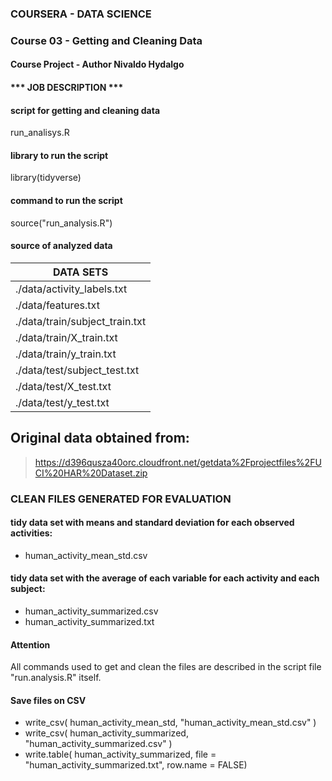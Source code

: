 ### COURSERA - DATA SCIENCE
### Course 03 - Getting and Cleaning Data
#### Course Project - Author Nivaldo Hydalgo

#### *** JOB DESCRIPTION ***


#### script for getting and cleaning data
run_analisys.R


#### library to run the script
library(tidyverse)


#### command to run the script
source("run_analysis.R")


#### source of analyzed data
| DATA SETS |
| --- |
| ./data/activity_labels.txt |
| ./data/features.txt |
| ./data/train/subject_train.txt |
| ./data/train/X_train.txt |
| ./data/train/y_train.txt |
| ./data/test/subject_test.txt |
| ./data/test/X_test.txt |
| ./data/test/y_test.txt |
## Original data obtained from:
> https://d396qusza40orc.cloudfront.net/getdata%2Fprojectfiles%2FUCI%20HAR%20Dataset.zip


### CLEAN FILES GENERATED FOR EVALUATION


#### tidy data set with means and standard deviation for each observed activities:
- human_activity_mean_std.csv


#### tidy data set with the average of each variable for each activity and each subject: 
- human_activity_summarized.csv
- human_activity_summarized.txt


#### **Attention**  
All commands used to get and clean the files are described in the script file "run.analysis.R" itself.


#### Save files on CSV  
- write_csv( human_activity_mean_std, "human_activity_mean_std.csv" )
- write_csv( human_activity_summarized, "human_activity_summarized.csv" )
- write.table( human_activity_summarized, file = "human_activity_summarized.txt", row.name = FALSE)

